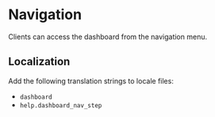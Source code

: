 # Navigation

Clients can access the dashboard from the navigation menu.

## Localization

Add the following translation strings to locale files:

- `dashboard`
- `help.dashboard_nav_step`
